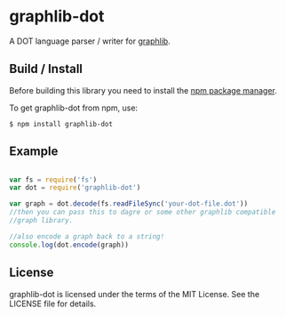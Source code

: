 # graphlib-dot

A DOT language parser / writer for [graphlib](https://github.com/cpettitt/graphlib).

<!--
[![Build Status](https://secure.travis-ci.org/cpettitt/graphlib-dot.png)](http://travis-ci.org/cpettitt/graphlib-dot)

[![browser support](https://ci.testling.com/cpettitt/graphlib-dot.png)](https://ci.testling.com/cpettitt/graphlib-dot)
-->

## Build / Install

Before building this library you need to install the [npm package manager].

To get graphlib-dot from npm, use:

    $ npm install graphlib-dot

## Example

``` js

var fs = require('fs')
var dot = require('graphlib-dot')

var graph = dot.decode(fs.readFileSync('your-dot-file.dot'))
//then you can pass this to dagre or some other graphlib compatible
//graph library.

//also encode a graph back to a string!
console.log(dot.encode(graph))
```

## License

graphlib-dot is licensed under the terms of the MIT License. See the LICENSE file
for details.

[npm package manager]: http://npmjs.org/
